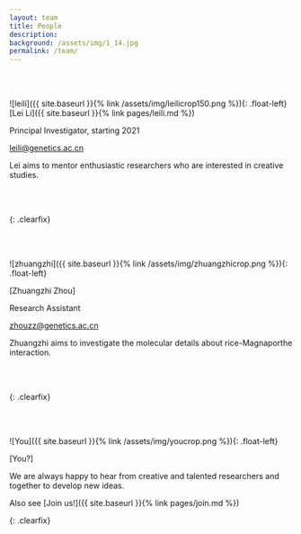 ```yaml
---
layout: team
title: People
description: 
background: /assets/img/1_14.jpg
permalink: /team/
---
```

<br/>
<br/>

![leili]({{ site.baseurl }}{% link /assets/img/leilicrop150.png %}){: .float-left}
[Lei Li]({{ site.baseurl }}{% link pages/leili.md %})
 
 
Principal Investigator, starting 2021
 
 
<leili@genetics.ac.cn>
 
 
Lei aims to mentor enthusiastic researchers who are interested in creative studies.

<br/>
<br/>

{: .clearfix}

<br/>
<br/>


![zhuangzhi]({{ site.baseurl }}{% link /assets/img/zhuangzhicrop.png %}){: .float-left}
 
 
[Zhuangzhi Zhou]
 
 
Research Assistant
 
 
<zhouzz@genetics.ac.cn>
 
 
Zhuangzhi aims to investigate the molecular details about rice-Magnaporthe interaction.

<br/>
<br/>

{: .clearfix}

<br/>
<br/>


![You]({{ site.baseurl }}{% link /assets/img/youcrop.png %}){: .float-left}
 
 
[You?]
 
 
 
We are always happy to hear from creative and talented researchers and together to develop new ideas. 
 
 
Also see [Join us!]({{ site.baseurl }}{% link pages/join.md %})

{: .clearfix}
